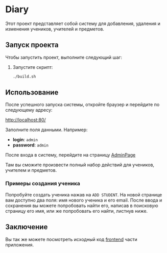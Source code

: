 # Diary

Этот проект представляет собой систему для добавления, удаления и изменения учеников, учителей и предметов.

## Запуск проекта

Чтобы запустить проект, выполните следующий шаг:

1. Запустите скрипт:

    ```sh
    ./build.sh
    ```

## Использование

После успешного запуска системы, откройте браузер и перейдите по следующему адресу:

[http://localhost:80/](http://localhost:80/)

Заполните поля данными. Например:

- **login**: `admin`
- **password**: `admin`

После входа в систему, перейдите на страницу [AdminPage](http://localhost/#/admin)

Там вы сможите произвести полный набор действий для учеников, учителем и предметов.

### Примеры создания ученика

Попробуйте создать ученика нажав на `ADD STUDENT`. На новой странице вам доступно два поля: имя нового ученика и его email.
После ввода и сохранения вы можете попробовать найти его, написав в поисковую страницу его имя, или же попробовать его найти, листнув ниже.

## Заключение

Вы так же можете посмотреть исходный код [frontend](https://github.com/Yaoguao/vue-mongo-project) части приложения. 
